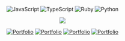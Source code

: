  <div align="center">
 
 ![JavaScript](https://img.shields.io/badge/.js-F7DF1E.svg?style=for-the-badge) 
![TypeScript](https://img.shields.io/badge/.ts-007ACC.svg?style=for-the-badge) 
![Ruby](https://img.shields.io/badge/.rb-CC342D.svg?style=for-the-badge)
![Python](https://img.shields.io/badge/.py-3776AB?style=for-the-badge) 
 
![](https://github-readme-streak-stats.herokuapp.com/?user=josuehoenicka&theme=dark&hide_border=true)
 

[![Portfolio](https://img.shields.io/badge/Portfolio-000000?style=for-the-badge&logo=google&logoColor=white)](https://hackenicka.firebaseapp.com/)
[![Portfolio](https://img.shields.io/badge/HackerRank-000000?style=for-the-badge&logo=hackerrank&logoColor=white)](https://www.hackerrank.com/josuehoenicka)
[![Portfolio](https://img.shields.io/badge/Leetcode-000000?style=for-the-badge&logo=leetcode&logoColor=white)](https://leetcode.com/josuehoenicka/)
[![Portfolio](https://img.shields.io/badge/freeCodeCamp-000000?style=for-the-badge&logo=freecodecamp&logoColor=white)](https://www.freecodecamp.org/josuehoenicka)

</div>




  

  




